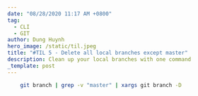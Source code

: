 ```yaml
---
date: "08/28/2020 11:17 AM +0800"
tag:
  - CLI
  - GIT
author: Dung Huynh
hero_image: /static/til.jpeg
title: "#TIL 5 - Delete all local branches except master"
description: Clean up your local branches with one command
_template: post
---
```


```sh
    git branch | grep -v "master" | xargs git branch -D
```
